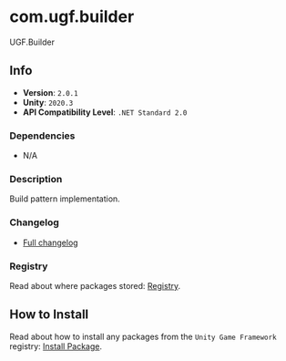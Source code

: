 # com.ugf.builder

UGF.Builder

## Info

- **Version**: `2.0.1`
- **Unity**: `2020.3`
- **API Compatibility Level**: `.NET Standard 2.0`

### Dependencies

- N/A


### Description

Build pattern implementation.

### Changelog

- [Full changelog](changelog.md)

### Registry

Read about where packages stored: [Registry](https://github.com/unity-game-framework/organization/blob/main/docs/registry.md).

## How to Install

Read about how to install any packages from the `Unity Game Framework` registry: [Install Package](https://github.com/unity-game-framework/organization/blob/main/docs/install-packages.md).
